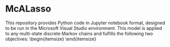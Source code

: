 # McALasso
This repository provides Python code in Jupyter notebook format, designed to be run in the Microsoft Visual Studio environment. This model is applied to any multi-state discrete Markov chains and fulfills the following two objectives:
\begin{itemsize}
\end{itemsize}
